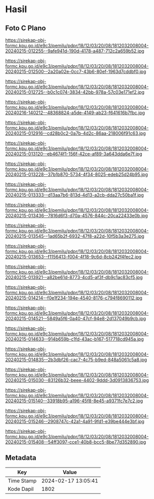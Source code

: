 # Hasil

## Foto C Plano

https://sirekap-obj-formc.kpu.go.id/e9c3/pemilu/pdpr/18/12/03/20/08/1812032008004-20240215-012255--9afe941d-190d-4178-a487-712c2a659b52.jpg

https://sirekap-obj-formc.kpu.go.id/e9c3/pemilu/pdpr/18/12/03/20/08/1812032008004-20240215-012500--2a20a02e-0cc7-43b6-80ef-1963d7cddbf0.jpg

https://sirekap-obj-formc.kpu.go.id/e9c3/pemilu/pdpr/18/12/03/20/08/1812032008004-20240215-012725--b0c1c074-3834-42bb-978a-57c03e171ef2.jpg

https://sirekap-obj-formc.kpu.go.id/e9c3/pemilu/pdpr/18/12/03/20/08/1812032008004-20240216-140212--48368824-a5de-4149-ab23-f641616b7fbc.jpg

https://sirekap-obj-formc.kpu.go.id/e9c3/pemilu/pdpr/18/12/03/20/08/1812032008004-20240215-012916--cd28b0c2-0a7b-4d2c-86aa-218006f91c63.jpg

https://sirekap-obj-formc.kpu.go.id/e9c3/pemilu/pdpr/18/12/03/20/08/1812032008004-20240215-013120--eb4674f1-156f-42ce-af89-3a643dda6e7f.jpg

https://sirekap-obj-formc.kpu.go.id/e9c3/pemilu/pdpr/18/12/03/20/08/1812032008004-20240215-013228--37b1b870-5734-4f34-8025-edeb25d24b95.jpg

https://sirekap-obj-formc.kpu.go.id/e9c3/pemilu/pdpr/18/12/03/20/08/1812032008004-20240215-013333--d13aa7b6-813d-4d13-a2cb-dda27c50ba1f.jpg

https://sirekap-obj-formc.kpu.go.id/e9c3/pemilu/pdpr/18/12/03/20/08/1812032008004-20240215-013436--7816d6f3-d70a-4576-844c-20ca22433e0b.jpg

https://sirekap-obj-formc.kpu.go.id/e9c3/pemilu/pdpr/18/12/03/20/08/1812032008004-20240215-013545--1ad65b2f-6932-47f8-a22d-10f5b3a3e275.jpg

https://sirekap-obj-formc.kpu.go.id/e9c3/pemilu/pdpr/18/12/03/20/08/1812032008004-20240215-013653--f1156413-f004-4f18-9c6d-8cb242f4fec2.jpg

https://sirekap-obj-formc.kpu.go.id/e9c3/pemilu/pdpr/18/12/03/20/08/1812032008004-20240215-013921--a82be61d-8773-4cd5-af3f-db9c1ac83cf5.jpg

https://sirekap-obj-formc.kpu.go.id/e9c3/pemilu/pdpr/18/12/03/20/08/1812032008004-20240215-014214--f0e1f234-194e-4540-8176-c794f8690112.jpg

https://sirekap-obj-formc.kpu.go.id/e9c3/pemilu/pdpr/18/12/03/20/08/1812032008004-20240215-014521--5849a5f6-0a40-47cf-94e8-2d137049b9cb.jpg

https://sirekap-obj-formc.kpu.go.id/e9c3/pemilu/pdpr/18/12/03/20/08/1812032008004-20240215-014633--914b659b-c1fd-43ac-b167-517718cd945a.jpg

https://sirekap-obj-formc.kpu.go.id/e9c3/pemilu/pdpr/18/12/03/20/08/1812032008004-20240215-014835--2b3dbf26-cac7-4c75-b9ed-848a5061c5a8.jpg

https://sirekap-obj-formc.kpu.go.id/e9c3/pemilu/pdpr/18/12/03/20/08/1812032008004-20240215-015030--83126b32-beee-4402-9ddd-3d0913836753.jpg

https://sirekap-obj-formc.kpu.go.id/e9c3/pemilu/pdpr/18/12/03/20/08/1812032008004-20240215-015140--33918b95-a196-45f8-8e45-a9371fc7e7c2.jpg

https://sirekap-obj-formc.kpu.go.id/e9c3/pemilu/pdpr/18/12/03/20/08/1812032008004-20240215-015246--2908747c-42a1-4a91-9fd1-e39be444e3bf.jpg

https://sirekap-obj-formc.kpu.go.id/e9c3/pemilu/pdpr/18/12/03/20/08/1812032008004-20240215-015408--54ff3097-cce1-40b8-bcc5-8be77d352890.jpg


## Metadata

| Key        | Value               |
| ---------- | ------------------- |
| Time Stamp | 2024-02-17 13:05:41 |
| Kode Dapil | 1802                |



